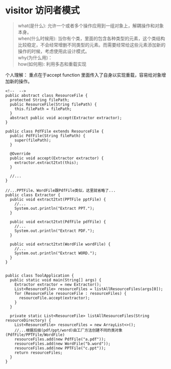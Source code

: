 # visitor 访问者模式
>what(是什么): 允许一个或者多个操作应用到一组对象上，解耦操作和对象本身。 <br>
>when(什么时候用): 当你有个类，里面的包含各种类型的元素，这个类结构比较稳定，不会经常增删不同类型的元素。而需要经常给这些元素添加新的操作的时候，考虑使用此设计模式。<br>
>why(为什么用)：<br>
>how(如何用): 利用多态和重载实现<br>

个人理解： 重点在于accept function 里面传入了自身以实现重载，容易给对象增加新的操作。




``` 
<!--  -->
public abstract class ResourceFile {
  protected String filePath;
  public ResourceFile(String filePath) {
    this.filePath = filePath;
  }
  abstract public void accept(Extractor extractor);
}

public class PdfFile extends ResourceFile {
  public PdfFile(String filePath) {
    super(filePath);
  }

  @Override
  public void accept(Extractor extractor) {
    extractor.extract2txt(this);
  }

  //...
}

//...PPTFile、WordFile跟PdfFile类似，这里就省略了...
public class Extractor {
  public void extract2txt(PPTFile pptFile) {
    //...
    System.out.println("Extract PPT.");
  }

  public void extract2txt(PdfFile pdfFile) {
    //...
    System.out.println("Extract PDF.");
  }

  public void extract2txt(WordFile wordFile) {
    //...
    System.out.println("Extract WORD.");
  }
}


public class ToolApplication {
  public static void main(String[] args) {
    Extractor extractor = new Extractor();
    List<ResourceFile> resourceFiles = listAllResourceFiles(args[0]);
    for (ResourceFile resourceFile : resourceFiles) {
      resourceFile.accept(extractor);
    }
  }

  private static List<ResourceFile> listAllResourceFiles(String resourceDirectory) {
    List<ResourceFile> resourceFiles = new ArrayList<>();
    //...根据后缀(pdf/ppt/word)由工厂方法创建不同的类对象(PdfFile/PPTFile/WordFile)
    resourceFiles.add(new PdfFile("a.pdf"));
    resourceFiles.add(new WordFile("b.word"));
    resourceFiles.add(new PPTFile("c.ppt"));
    return resourceFiles;
  }
}

```




